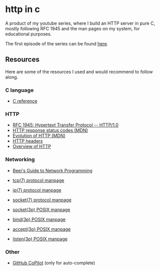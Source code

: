 # http in c

A product of my youtube series, where I build an HTTP server in pure C, mostly following RFC 1945 and the man pages on my system, for educational purposes.

The first episode of the series can be found [here](https://www.youtube.com/watch?v=dNnJAMLN_mE).

## Resources

Here are some of the resources I used and would recommend to follow along.

### C language

- [C reference](https://en.cppreference.com/w/c)

### HTTP
- [RFC 1945: Hypertext Transfer Protocol -- HTTP/1.0](https://www.rfc-editor.org/rfc/rfc1945)
- [HTTP response status codes (MDN)](https://developer.mozilla.org/en-US/docs/Web/HTTP/Status)
- [Evolution of HTTP (MDN)](https://developer.mozilla.org/en-US/docs/Web/HTTP/Evolution_of_HTTP)
- [HTTP headers](https://developer.mozilla.org/en-US/docs/Web/HTTP/Headers)
- [Overview of HTTP](https://developer.mozilla.org/en-US/docs/Web/HTTP/Overview)

### Networking

- [Beej's Guide to Network Programming](https://beej.us/guide/bgnet/html/index-wide.html)

- [tcp(7) protocol manpage](https://man.archlinux.org/man/tcp.7)
- [ip(7) protocol manpage](https://man.archlinux.org/man/ip.7)
- [socket(7) protocol manpage](https://man.archlinux.org/man/tcp.7)

- [socket(3p) POSIX manpage](https://man.archlinux.org/man/socket.3p)
- [bind(3p) POSIX manpage](https://man.archlinux.org/man/bind.3p)
- [accept(3p) POSIX manpage](https://man.archlinux.org/man/accept.3p)
- [listen(3p) POSIX manpage](https://man.archlinux.org/man/listen.3p)

### Other
- [GitHub CoPilot](https://github.com/features/copilot) (only for auto-complete)
